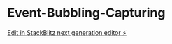 # Event-Bubbling-Capturing

[Edit in StackBlitz next generation editor ⚡️](https://stackblitz.com/~/github.com/iruchipriya/Event-Bubbling-Capturing)